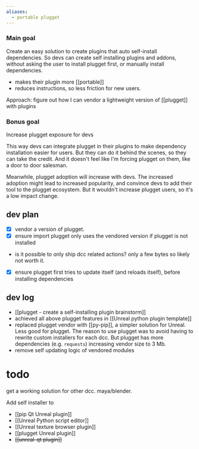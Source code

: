 ```yaml
---
aliases:
  - portable plugget
---
```


### Main goal
Create an easy solution to create plugins that auto self-install dependencies.
So devs can create self installing plugins and addons, without asking the user to install plugget first, or manually install dependencies.
- makes their plugin more [[portable]]
- reduces instructions, so less friction for new users.

Approach: figure out how I can vendor a lightweight version of [[plugget]] with plugins
### Bonus goal
Increase plugget exposure for devs

This way devs can integrate plugget in their plugins to make dependency installation easier for users. But they can do it behind the scenes, so they can take the credit. And it doesn't feel like I'm forcing plugget on them, like a door to door salesman.

Meanwhile, plugget adoption will increase with devs. The increased adoption might lead to increased popularity, and convince devs to add their tool to the plugget ecosystem. 
But it wouldn't increase plugget users, so it's a low impact change.
## dev plan
- [x] vendor a version of plugget.
- [x] ensure import plugget only uses the vendored version if plugget is not installed
- is it possible to only ship dcc related actions? only a few bytes so likely not worth it.
- [x] ensure plugget first tries to update itself (and reloads itself), before installing dependencies
## dev log
- [[plugget - create a self-installing plugin brainstorm]]
- achieved all above plugget features in [[Unreal python plugin template]]
- replaced plugget vendor with [[py-pip]], a simpler solution for Unreal. Less good for plugget.
  The reason to use plugget was to avoid having to rewrite custom installers for each dcc.
  But plugget has more dependencies (e.g. `requests`) increasing vendor size to 3 Mb.
- remove self updating logic of vendored modules
# todo
get a working solution for other dcc. maya/blender.


Add self installer to 
- [[pip Qt Unreal plugin]]
- [[Unreal Python script editor]]
- [[Unreal texture browser plugin]]
- [[plugget Unreal plugin]]
- ~~[[unreal-qt plugin]]~~

